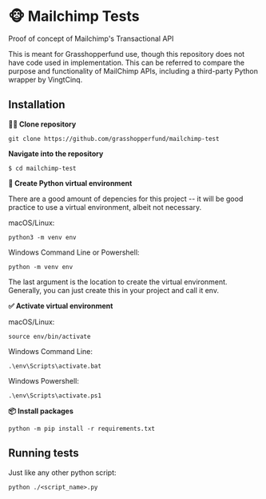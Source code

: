 # 🐵 Mailchimp Tests
Proof of concept of Mailchimp's Transactional API 

This is meant for Grasshopperfund use, though this repository does not have code used in implementation. 
This can be referred to compare the purpose and functionality of MailChimp APIs, including a third-party Python wrapper by VingtCinq. 


## Installation

**👩‍👧 Clone repository**


```console
git clone https://github.com/grasshopperfund/mailchimp-test
```


**Navigate into the repository** 

```console
$ cd mailchimp-test
```


**🐍 Create Python virtual environment**

There are a good amount of depencies for this project -- it will be good practice to use a virtual environment, albeit not necessary.

macOS/Linux:

```console
python3 -m venv env
```

Windows Command Line or Powershell:

```console
python -m venv env
```


The last argument is the location to create the virtual environment. Generally, you can just create this in your project and call it env.


**✅ Activate virtual environment**

macOS/Linux:

```
source env/bin/activate
```

Windows Command Line:

```
.\env\Scripts\activate.bat
```

Windows Powershell:

```
.\env\Scripts\activate.ps1
```


**📦 Install packages**


```console
python -m pip install -r requirements.txt
```

## Running tests

Just like any other python script:

```console
python ./<script_name>.py
```